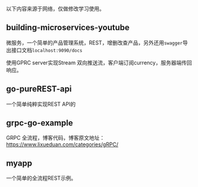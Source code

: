 以下内容来源于网络，仅做修改学习使用。

## building-microservices-youtube

微服务，一个简单的产品管理系统，REST，增删改查产品，另外还用`swagger`导出接口文档`localhost:9090/docs`

使用GPRC server实现Stream 双向推送流，客户端订阅currency，服务器端传回响应。


## go-pureREST-api

一个简单纯粹实现REST API的


## grpc-go-example

GRPC 全流程，博客代码，博客原文地址：https://www.lixueduan.com/categories/gRPC/

## myapp

一个简单的全流程REST示例。
